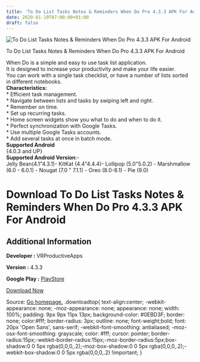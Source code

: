 ```yaml
---
title: 'To Do List Tasks Notes & Reminders When Do Pro 4.3.3 APK For Android'
date: 2020-01-10T07:00:00+01:00
draft: false
---
```


![To Do List Tasks Notes & Reminders When Do Pro 4.3.3 APK For Android](https://i0.wp.com/apkhome.net/wp-content/uploads/2020/01/To-Do-List-Tasks-Notes-Reminders-When-Do-Pro-4.3.3.png "To Do List Tasks Notes & Reminders When Do Pro 4.3.3 APK For Android")

  

To Do List Tasks Notes & Reminders When Do Pro 4.3.3 APK For Android

When Do is a simple and easy to use task list application.  
It is designed to increase your productivity and make your life easier.  
You can work with a single task checklist, or have a number of lists sorted in different notebooks.  
**Characteristics:**  
\* Efficient task management.  
\* Navigate between lists and tasks by swiping left and right.  
\* Remember on time.  
\* Set up recurring tasks.  
\* Home screen widgets show you what to do and when to do it.  
\* Perfect synchronization with Google Tasks.  
\* Use multiple Google Tasks accounts.  
\* Add several tasks at once in batch mode.  
**Supported Android**  
{4.0.3 and UP}  
**Supported Android Version**:-  
Jelly Bean(4.1"4.3.1)- KitKat (4.4"4.4.4)- Lollipop (5.0"5.0.2) - Marshmallow (6.0 - 6.0.1) - Nougat (7.0 " 7.1.1) - Oreo (8.0-8.1) - Pie (9.0)

Download To Do List Tasks Notes & Reminders When Do Pro 4.3.3 APK For Android
=============================================================================

Additional Information
----------------------

**Developer :** VRProductiveApps

**Version :** 4.3.3

**Google Play :** [PlayStore](https://play.google.com/store/apps/details?id=com.vrproductiveapps.whendo)

  

[Download Now](https://store4app.co/post/to-do-list-tasks-notes-amp-reminders-when-do-pro-4-3-3-apk-for-android_1578592937)

  
Source: [Go homepage.](https://store4app.co/post/to-do-list-tasks-notes-amp-reminders-when-do-pro-4-3-3-apk-for-android_1578592937) .downloadtop{ text-align:center; -webkit-appearance: none; -moz-appearance: none; appearance: none; width: 100%; padding: 9px 9px 11px 13px; background-color: #0EBD3F; border: none; color:#fff; border-radius: 3px; outline: none; font-weight;bold; font: 20px 'Open Sans', sans-serif; -webkit-font-smoothing: antialiased; -moz-osx-font-smoothing: grayscale; color: #fff; cursor: pointer; border-radius:15px;-webkit-border-radius:15px;-moz-border-radius:5px;box-shadow:0 0 5px rgba(0,0,0,.2);-moz-box-shadow:0 0 5px rgba(0,0,0,.2);-webkit-box-shadow:0 0 5px rgba(0,0,0,.2) !important; }